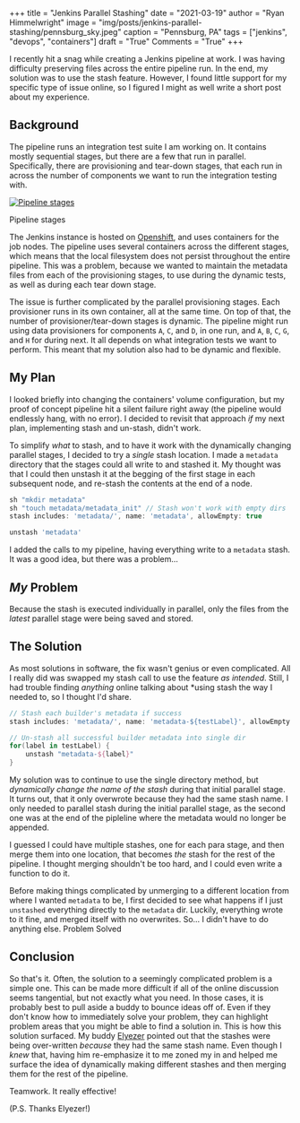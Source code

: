 +++
title   = "Jenkins Parallel Stashing"
date    = "2021-03-19"
author  = "Ryan Himmelwright"
image   = "img/posts/jenkins-parallel-stashing/pennsburg_sky.jpeg"
caption = "Pennsburg, PA"
tags    = ["jenkins", "devops", "containers"]
draft   = "True"
Comments = "True"
+++

I recently hit a snag while creating a Jenkins pipeline at work. I was having
difficulty preserving files across the entire pipeline run. In the end, my
solution was to use the stash feature. However, I found little support for my
specific type of issue online, so I figured I might as well write a short
post about my experience. 

<!--more-->

## Background

The pipeline runs an integration test suite I am working on. It contains
mostly sequential stages, but there are a few that run in parallel.
Specifically, there are provisioning and tear-down stages, that each run in
across the number of components we want to run the integration
testing with.

<a href="../../img/posts/jenkins-parallel-stashing/pipeline.png"><img alt="Pipeline stages" src="../../img/posts/jenkins-parallel-stashing/pipeline.png" style="max-width: 100%;"/></a>
<div class="caption">Pipeline stages</div>

The Jenkins instance is hosted on
[Openshift](https://www.openshift.com), and uses containers for the job
nodes. The pipeline uses several containers across the different stages,
which means that the local filesystem does not persist throughout the entire
pipeline. This was a problem, because we wanted to maintain the metadata files
from each of the provisioning stages, to use during the dynamic tests, as well
as during each tear down stage.

The issue is further complicated by the parallel provisioning stages. Each
provisioner runs in its own container, all at the same time. On top of that,
the number of provisioner/tear-down stages is dynamic. The pipeline might run
using data provisioners for components `A`, `C`, and `D`, in one run, and
`A`, `B`, `C`, `G`, and `H` for during next. It all depends on what
integration tests we want to perform. This meant that my solution also had to be dynamic and flexible.

## My Plan

I looked briefly into changing the containers' volume configuration, but my
proof of concept pipeline hit a silent failure right away (the pipeline would
endlessly hang, with no error). I decided to revisit that approach *if*
my next plan, implementing stash and un-stash, didn't work.

To simplify *what* to stash, and to have it work with the dynamically
changing parallel stages, I decided to try a *single* stash location. I made
a `metadata` directory that the stages could all write to and stashed it. My
thought was that I could then unstash it at the begging of the first stage in
each subsequent node, and re-stash the contents at the end of a node.

```groovy
sh "mkdir metadata"
sh "touch metadata/metadata_init" // Stash won't work with empty dirs
stash includes: 'metadata/', name: 'metadata', allowEmpty: true
```

```groovy
unstash 'metadata'
```

I added the calls to my pipeline, having everything write to a
`metadata` stash. It was a good idea, but there was a problem...

## *My* Problem

Because the stash is executed individually in parallel, only the files from
the *latest* parallel stage were being saved and stored.


## The Solution
As most solutions in software, the fix wasn't genius or even complicated. All
I really did was swapped my stash call to use the feature
*as intended*. Still, I had trouble finding *anything* online talking about
*using stash the way I needed to, so I thought I'd share.

```groovy
// Stash each builder's metadata if success
stash includes: 'metadata/', name: 'metadata-${testLabel}', allowEmpty: true
```

```groovy
// Un-stash all successful builder metadata into single dir
for(label in testLabel) {
    unstash "metadata-${label}"
}
```


My solution was to continue to use the single directory method, but *dynamically
change the name of the stash* during that initial parallel stage. It turns out,
that it only overwrote because they had the same stash name. I only needed to
parallel stash during the initial parallel stage, as the second one was at the end of
the pipleline where the metadata would no longer be appended. 

I guessed I could have multiple stashes, one for each para stage, and then
merge them into one location, that becomes *the* stash for the rest of the
pipeline. I thought merging shouldn't be too hard, and I could even write a
function to do it.

Before making things complicated by unmerging to a different location from
where I wanted `metadata` to be, I first decided to see what happens if I
just `unstashed` everything directly to the `metadata` dir. Luckily,
everything wrote to it fine, and merged itself with no overwrites. So... I
didn't have to do anything else. Problem Solved

## Conclusion

So that's it. Often, the solution to a seemingly complicated problem is a
simple one. This can be made more difficult if all of the online discussion
seems tangential, but not exactly what you need. In those cases, it is
probably best to pull aside a buddy to bounce ideas off of. Even if they
don't know how to immediately solve your problem, they can highlight problem
areas that you might be able to find a solution in. This is how this solution
surfaced. My buddy [Elyezer](https://elyezer.com) pointed out that the
stashes were being over-written *because* they had the same stash name. Even
though I *knew* that, having him re-emphasize it to me zoned my in and helped
me surface the idea of dynamically making different stashes and then merging
them for the rest of the pipeline.

Teamwork. It really effective! 

(P.S. Thanks Elyezer!)